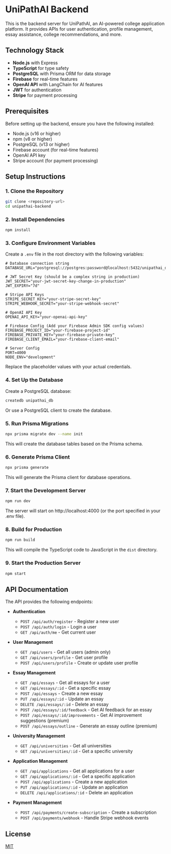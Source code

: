 # UniPathAI Backend

This is the backend server for UniPathAI, an AI-powered college application platform. It provides APIs for user authentication, profile management, essay assistance, college recommendations, and more.

## Technology Stack

- **Node.js** with Express
- **TypeScript** for type safety
- **PostgreSQL** with Prisma ORM for data storage
- **Firebase** for real-time features
- **OpenAI API** with LangChain for AI features
- **JWT** for authentication
- **Stripe** for payment processing

## Prerequisites

Before setting up the backend, ensure you have the following installed:

- Node.js (v16 or higher)
- npm (v8 or higher)
- PostgreSQL (v13 or higher)
- Firebase account (for real-time features)
- OpenAI API key
- Stripe account (for payment processing)

## Setup Instructions

### 1. Clone the Repository

```bash
git clone <repository-url>
cd unipathai-backend
```

### 2. Install Dependencies

```bash
npm install
```

### 3. Configure Environment Variables

Create a `.env` file in the root directory with the following variables:

```
# Database connection string
DATABASE_URL="postgresql://postgres:password@localhost:5432/unipathai_db"

# JWT Secret Key (should be a complex string in production)
JWT_SECRET="your-jwt-secret-key-change-in-production"
JWT_EXPIRY="7d"

# Stripe API Keys
STRIPE_SECRET_KEY="your-stripe-secret-key"
STRIPE_WEBHOOK_SECRET="your-stripe-webhook-secret"

# OpenAI API Key
OPENAI_API_KEY="your-openai-api-key"

# Firebase Config (Add your Firebase Admin SDK config values)
FIREBASE_PROJECT_ID="your-firebase-project-id"
FIREBASE_PRIVATE_KEY="your-firebase-private-key"
FIREBASE_CLIENT_EMAIL="your-firebase-client-email"

# Server Config
PORT=4000
NODE_ENV="development"
```

Replace the placeholder values with your actual credentials.

### 4. Set Up the Database

Create a PostgreSQL database:

```bash
createdb unipathai_db
```

Or use a PostgreSQL client to create the database.

### 5. Run Prisma Migrations

```bash
npx prisma migrate dev --name init
```

This will create the database tables based on the Prisma schema.

### 6. Generate Prisma Client

```bash
npx prisma generate
```

This will generate the Prisma client for database operations.

### 7. Start the Development Server

```bash
npm run dev
```

The server will start on http://localhost:4000 (or the port specified in your .env file).

### 8. Build for Production

```bash
npm run build
```

This will compile the TypeScript code to JavaScript in the `dist` directory.

### 9. Start the Production Server

```bash
npm start
```

## API Documentation

The API provides the following endpoints:

- **Authentication**

  - `POST /api/auth/register` - Register a new user
  - `POST /api/auth/login` - Login a user
  - `GET /api/auth/me` - Get current user

- **User Management**

  - `GET /api/users` - Get all users (admin only)
  - `GET /api/users/profile` - Get user profile
  - `POST /api/users/profile` - Create or update user profile

- **Essay Management**

  - `GET /api/essays` - Get all essays for a user
  - `GET /api/essays/:id` - Get a specific essay
  - `POST /api/essays` - Create a new essay
  - `PUT /api/essays/:id` - Update an essay
  - `DELETE /api/essays/:id` - Delete an essay
  - `POST /api/essays/:id/feedback` - Get AI feedback for an essay
  - `POST /api/essays/:id/improvements` - Get AI improvement suggestions (premium)
  - `POST /api/essays/outline` - Generate an essay outline (premium)

- **University Management**

  - `GET /api/universities` - Get all universities
  - `GET /api/universities/:id` - Get a specific university

- **Application Management**

  - `GET /api/applications` - Get all applications for a user
  - `GET /api/applications/:id` - Get a specific application
  - `POST /api/applications` - Create a new application
  - `PUT /api/applications/:id` - Update an application
  - `DELETE /api/applications/:id` - Delete an application

- **Payment Management**
  - `POST /api/payments/create-subscription` - Create a subscription
  - `POST /api/payments/webhook` - Handle Stripe webhook events

## License

[MIT](LICENSE)
